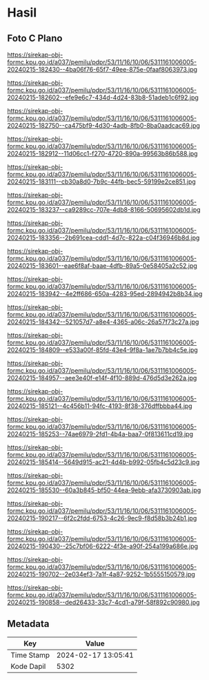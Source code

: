# Hasil

## Foto C Plano

https://sirekap-obj-formc.kpu.go.id/a037/pemilu/pdpr/53/11/16/10/06/5311161006005-20240215-182430--4ba06f76-65f7-49ee-875e-0faaf8063973.jpg

https://sirekap-obj-formc.kpu.go.id/a037/pemilu/pdpr/53/11/16/10/06/5311161006005-20240215-182602--efe9e6c7-434d-4d24-83b8-51adeb1c6f92.jpg

https://sirekap-obj-formc.kpu.go.id/a037/pemilu/pdpr/53/11/16/10/06/5311161006005-20240215-182750--ca475bf9-4d30-4adb-8fb0-8ba0aadcac69.jpg

https://sirekap-obj-formc.kpu.go.id/a037/pemilu/pdpr/53/11/16/10/06/5311161006005-20240215-182912--11d06cc1-f270-4720-890a-99563b86b588.jpg

https://sirekap-obj-formc.kpu.go.id/a037/pemilu/pdpr/53/11/16/10/06/5311161006005-20240215-183111--cb30a8d0-7b9c-44fb-bec5-59199e2ce851.jpg

https://sirekap-obj-formc.kpu.go.id/a037/pemilu/pdpr/53/11/16/10/06/5311161006005-20240215-183237--ca9289cc-707e-4db8-8166-50695602db1d.jpg

https://sirekap-obj-formc.kpu.go.id/a037/pemilu/pdpr/53/11/16/10/06/5311161006005-20240215-183356--2b691cea-cdd1-4d7c-822a-c04f36946b8d.jpg

https://sirekap-obj-formc.kpu.go.id/a037/pemilu/pdpr/53/11/16/10/06/5311161006005-20240215-183601--eae6f8af-baae-4dfb-89a5-0e58405a2c52.jpg

https://sirekap-obj-formc.kpu.go.id/a037/pemilu/pdpr/53/11/16/10/06/5311161006005-20240215-183942--4e2ff686-650a-4283-95ed-2894942b8b34.jpg

https://sirekap-obj-formc.kpu.go.id/a037/pemilu/pdpr/53/11/16/10/06/5311161006005-20240215-184342--521057d7-a8e4-4365-a06c-26a57f73c27a.jpg

https://sirekap-obj-formc.kpu.go.id/a037/pemilu/pdpr/53/11/16/10/06/5311161006005-20240215-184809--e533a00f-85fd-43e4-9f8a-1ae7b7bb4c5e.jpg

https://sirekap-obj-formc.kpu.go.id/a037/pemilu/pdpr/53/11/16/10/06/5311161006005-20240215-184957--aee3e40f-e14f-4f10-889d-476d5d3e262a.jpg

https://sirekap-obj-formc.kpu.go.id/a037/pemilu/pdpr/53/11/16/10/06/5311161006005-20240215-185121--4c456b11-94fc-4193-8f38-376dffbbba44.jpg

https://sirekap-obj-formc.kpu.go.id/a037/pemilu/pdpr/53/11/16/10/06/5311161006005-20240215-185253--74ae6979-2fd1-4b4a-baa7-0f813611cd19.jpg

https://sirekap-obj-formc.kpu.go.id/a037/pemilu/pdpr/53/11/16/10/06/5311161006005-20240215-185414--5649d915-ac21-4d4b-b992-05fb4c5d23c9.jpg

https://sirekap-obj-formc.kpu.go.id/a037/pemilu/pdpr/53/11/16/10/06/5311161006005-20240215-185530--60a3b845-bf50-44ea-9ebb-afa3730903ab.jpg

https://sirekap-obj-formc.kpu.go.id/a037/pemilu/pdpr/53/11/16/10/06/5311161006005-20240215-190217--6f2c2fdd-6753-4c26-9ec9-f8d58b3b24b1.jpg

https://sirekap-obj-formc.kpu.go.id/a037/pemilu/pdpr/53/11/16/10/06/5311161006005-20240215-190430--25c7bf06-6222-4f3e-a90f-254a199a686e.jpg

https://sirekap-obj-formc.kpu.go.id/a037/pemilu/pdpr/53/11/16/10/06/5311161006005-20240215-190702--2e034ef3-7a1f-4a87-9252-1b5555150579.jpg

https://sirekap-obj-formc.kpu.go.id/a037/pemilu/pdpr/53/11/16/10/06/5311161006005-20240215-190858--ded26433-33c7-4cd1-a79f-58f892c90980.jpg


## Metadata

| Key        | Value               |
| ---------- | ------------------- |
| Time Stamp | 2024-02-17 13:05:41 |
| Kode Dapil | 5302                |



